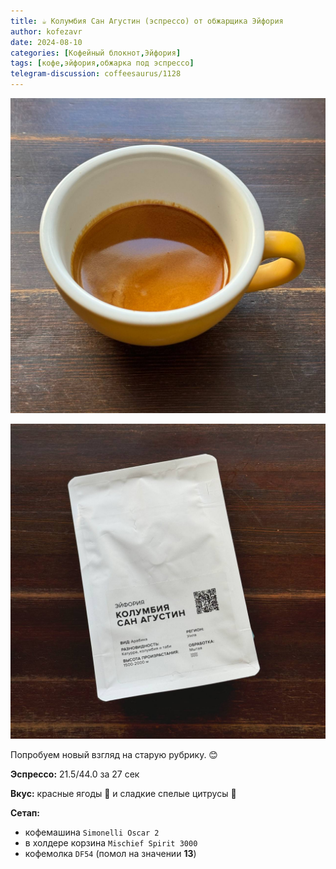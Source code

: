 ```yaml
---
title: ☕️ Колумбия Сан Агустин (эспрессо) от обжарщика Эйфория
author: kofezavr
date: 2024-08-10
categories: [Кофейный блокнот,Эйфория]
tags: [кофе,эйфория,обжарка под эспрессо]
telegram-discussion: coffeesaurus/1128
--- 
```

![Колумбия Сан Агустин (эспрессо) от обжарщика Эйфория](/assets/img/posts/24/08/agustin-1.jpg)

![Колумбия Сан Агустин (эспрессо) от обжарщика Эйфория](/assets/img/posts/24/08/agustin-2.jpg)

Попробуем новый взгляд на старую рубрику. 😊

**Эспрессо:** 21.5/44.0 за 27 сек

**Вкус:** красные ягоды 🍒 и сладкие спелые цитрусы 🍊

**Сетап:**
- кофемашина `Simonelli Oscar 2`
- в холдере корзина `Mischief Spirit 3000`
- кофемолка `DF54` (помол на значении **13**)